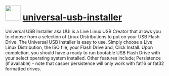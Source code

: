 ﻿# <img src="https://cdn.rawgit.com/chocolatey/chocolatey-coreteampackages/ad69601042ca62073d91c79746b367a9241beaaa/icons/universal-usb-installer.png" width="48" height="48"/> [universal-usb-installer](https://chocolatey.org/packages/universal-usb-installer)


Universal USB Installer aka UUI is a Live Linux USB Creator that allows you to choose from a selection of Linux Distributions to put on your USB Flash Drive. The Universal USB Installer is easy to use. Simply choose a Live Linux Distribution, the ISO file, your Flash Drive and, Click Install. Upon completion, you should have a ready to run bootable USB Flash Drive with your select operating system installed. Other features include; Persistence (if available) - note that casper persistence will only work with fat16 or fat32 formatted drives.

